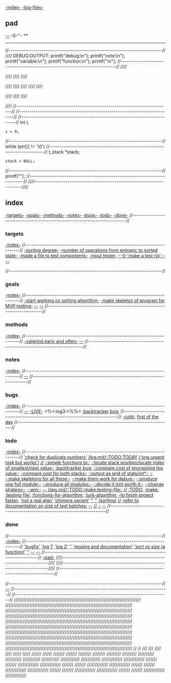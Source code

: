 [-index-](#index)
[-log-files-](README.md#log-files)
## pad
[]()
[--](#)
-0-''-
**
****
//---------------------------------------------------------------------------//
////	DEBUG:OUTPUT:
printf("debug:\n");
printf("note:\n");
printf("variable:\n");
printf("function:\n");
printf("\n");
//---------------------------------------------------------------------------//
////

////
////
////

////
////
////
////
////

////
////
////

////
//---------------------------------------------------------------------------//
//---------------------------------------------------------------------------//
//---------------------------------------------------------------------------//
	int	i;

	i = 0;
//---------------------------------------------------------------------------//
	while (ptr[i] != '\0')
//---------------------------------------------------------------------------//
	t_stack	*stack;
	
	stack = NULL;
//---------------------------------------------------------------------------//
	printf("");
//---------------------------------------------------------------------------//
////-----------------------------------------------------------------------////
## index
[-targets-](#targets)
[-goals-](#goals)
[-methods-](#methods)
[-notes-](#notes)
[-bugs-](#bugs)
[-todo-](#todo)
[-done-](#done)
//---------------------------------------------------------------------------//
###		targets
[-index-](#index)
//---------------------------------------------------------------------------//
[]()
[-sorting degree-](algorithm.c#L26)
[-number of operations from entropic to sorted state-](ops.md)
[-made a file to test components-](README.md#test-file)
[-input tester-](#)
[--0-'make a test rig'--](log.md#log-2025-01-21-134918)
[--](#)

//---------------------------------------------------------------------------//
###		goals
[-index-](#index)
//---------------------------------------------------------------------------//
[]()
[-start working on sorting algorithm-](algorithm.c#L7)
[-make skeleton of program for MVP testing-](#targets)
[--](#)
[--](#)
//---------------------------------------------------------------------------//
###		methods
[-index-](#index)
//---------------------------------------------------------------------------//
[-valgrind early and often-](#)
[]()
[--](#)
//---------------------------------------------------------------------------//
###		notes
[-index-](#index)
//---------------------------------------------------------------------------//
[]()
[--](#)
//---------------------------------------------------------------------------//

###		bugs
[-index-](#index)
//---------------------------------------------------------------------------//
[]()
[--](#)
[-LIVE-](#)
<%<:log3:>%%>
[:backtracker bug:](test.c#L657)
//---------------------------------------------------------------------------//
[-cold-](#)
[first of the day](#log-2025-01-15-134639)
//---------------------------------------------------------------------------//
###		todo
[-index-](#index)
//---------------------------------------------------------------------------//
[]()
['check for duplicate numbers'](push_swap.c)
[/log.md/::TODO:TODAY](log.md#log-2025-01-20-113207)
[/'one urgent task but works'/](log.md#log-2025-01-20-143111)
[//](#)
[::simple functions to::](#)
[::locate stack position/locate index of smallest/next value::](navigator.c#)
[:backtracker bug:](test.c#L657)
[::compare cost of processing top value::](#)
[::compare cost for both stacks::](#)
[::output as grid of stats/int*::](#)
[::](#)
[-:make skeletons for all these:-](#)
[-:make them work for debug:-](#)
[-:produce one full module:-](#)
[-:produce all modules:-](#)
[-:decide it isnt worth it:-](#)
[-:change strategy:-](#)
[-:win:-](#)
[--](#)
[]()
[/ops.md/::TODO::make:testing-file::](ops.md#todomf)
[//](#)
[:TODO:](#)
[:make:](#)
[:testing-file:](#)
[:functions-for-algorithm:](#)
[:turk-algorithm:](#)
[-to finish project faster-](#)
['not a real algo'](#)
['chimera variant'](#)
[''](#)
[''](#)
[/sorting/](#)
[//](#)
[:refer to documentation on size of test batches:](#)
[--](#)
[//](#)
[::](#)
[--](#)
//---------------------------------------------------------------------------//
###		done
//---------------------------------------------------------------------------//
[-index-](#index)
//---------------------------------------------------------------------------//
['bugfix'](log.md#log-2025-01-15-134639)
['log 1'](log.md#log-2025-01-15-150804)
['log 2'](log.md#log-2025-01-19-180159)
['']()
['musing and documentation'](ops.md#entropic)
['sort vs size (a function)'](test.c#L63)
[]()
['']()
[--](#)
[--](#)
//---------------------------------------------------------------------------//
[-pad-](#pad)
////-----------------------------------------------------------------------////
////-----------------------------------------------------------------------////
//---------------------------------------------------------------------------//










//---------------------------------------------------------------------------//[]()
[--](#)
//---------------------------------------------------------------------------//
//---------------------------------------------------------------------------//
///////////////////////////////////////////////////////////////////////////////
///////////////////////////////////////////////////////////////////////////////
///////////////////////////////////////////////////////////////////////////////
///////////////////////////////////////////////////////////////////////////////
///////////////////////////////////////////////////////////////////////////////
///////////////////////////////////////////////////////////////////////////////
///////////////////////////////////////////////////////////////////////////////
///////////////////////////////////////////////////////////////////////////////
///////////////////////////////////////////////////////////////////////////////
///////////////////////////////////////////////////////////////////////////////
//												     //
///												    ///
////												   ////
/////												  /////
//////											 //////
///////											///////
////////										     ////////
/////////										    /////////
//////////										   //////////
///////////										  ///////////
////////////									 ////////////
/////////////									/////////////
///////											///////
/////////////									/////////////
///////											///////
/////////////									/////////////
///////											///////
/////////////									/////////////
///////											///////
/////////////									/////////////
///////											///////
/////////////									/////////////

